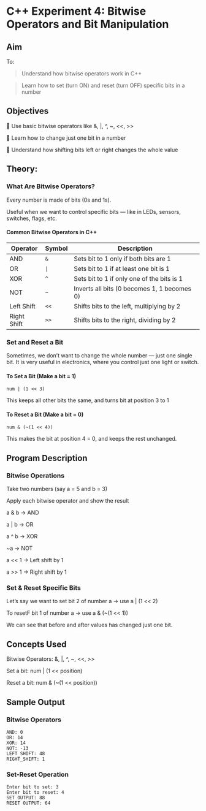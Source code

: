 # C++ Experiment 4: Bitwise Operators and Bit Manipulation

## Aim
To:
> Understand how bitwise operators work in C++
 
> Learn how to set (turn ON) and reset (turn OFF) specific bits in a number

## Objectives
🔹 Use basic bitwise operators like &, |, ^, ~, <<, >>

🔹 Learn how to change just one bit in a number

🔹 Understand how shifting bits left or right changes the whole value


## Theory: 
### What Are Bitwise Operators?
Every number is made of bits (0s and 1s).

Useful when we want to control specific bits — like in LEDs, sensors, switches, flags, etc.

#### Common Bitwise Operators in C++
| Operator     | Symbol | Description                                        |
|--------------|--------|----------------------------------------------------|
| AND          | `&`    | Sets bit to 1 only if both bits are 1              |
| OR           | `\|`   | Sets bit to 1 if at least one bit is 1             |
| XOR          | `^`    | Sets bit to 1 if only one of the bits is 1         |
| NOT          | `~`    | Inverts all bits (0 becomes 1, 1 becomes 0)        |
| Left Shift   | `<<`   | Shifts bits to the left, multiplying by 2          |
| Right Shift  | `>>`   | Shifts bits to the right, dividing by 2            |


### Set and Reset a Bit
Sometimes, we don’t want to change the whole number — just one single bit.
It is very useful in electronics, where you control just one light or switch.

#### To Set a Bit (Make a bit = 1)
```
num | (1 << 3)
```
This keeps all other bits the same, and turns bit at position 3 to 1

#### To Reset a Bit (Make a bit = 0)
```
num & (~(1 << 4))
```
This makes the bit at position 4 = 0, and keeps the rest unchanged.

## Program Description
### Bitwise Operations
Take two numbers (say a = 5 and b = 3)

Apply each bitwise operator and show the result

a & b → AND

a | b → OR

a ^ b → XOR

~a → NOT

a << 1 → Left shift by 1

a >> 1 → Right shift by 1


### Set & Reset Specific Bits
Let’s say we want to set bit 2 of number a → use a | (1 << 2)

To resetF bit 1 of number a → use a & (~(1 << 1))

We can see that before and after values has changed just one bit.

## Concepts Used
Bitwise Operators: &, |, ^, ~, <<, >>

Set a bit: num | (1 << position)

Reset a bit: num & (~(1 << position))

## Sample Output
### Bitwise Operators
```
AND: 0
OR: 14
XOR: 14
NOT: -13
LEFT_SHIFT: 48
RIGHT_SHIFT: 1
```
### Set-Reset Operation
```
Enter bit to set: 3
Enter bit to reset: 4
SET OUTPUT: 88
RESET OUTPUT: 64
```
